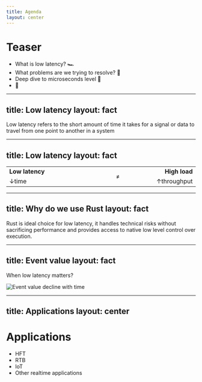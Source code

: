 ```yaml
---
title: Agenda
layout: center
---
```


# Teaser

- What is low latency? 🏎
- What problems are we trying to resolve? 🐉
- Deep dive to microseconds level 🐠
- 🦀

---
title: Low latency
layout: fact
---

Low latency refers to the short amount of time it takes for a signal or data to travel from one point to another in a system

---
title: Low latency
layout: fact
---


<table border=0>
<tr><td align="left" width="40%">
<strong>Low latency</strong>
</td>
<td rowspan=2>≠</td>
<td align="right" width="40%">
<strong>High load</strong>
</td>
</tr>
<tr>
<td align="left" width="60%">
↓time
</td>
<td align="right">
↑throughput
</td>
</tr>
</table>

---
title: Why do we use Rust
layout: fact
---

Rust is ideal choice for low latency, it handles technical risks without sacrificing performance and provides access to native low level control over execution.

---
title: Event value
layout: fact
---

When low latency matters?

![Event value decline with time](static/event-time-value.png)

<!-- швидко  -->

---
title: Applications
layout: center
---

# Applications

- HFT
- RTB
- IoT
- Other realtime applications


<!-- не коментувати чьому -->


